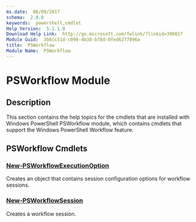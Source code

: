 ```yaml
---
ms.date:  06/09/2017
schema:  2.0.0
keywords:  powershell,cmdlet
Help Version:  5.1.1.0
Download Help Link:  http://go.microsoft.com/fwlink/?linkid=390817
Module Guid:  3b6cc51d-c096-4b38-b78d-0fed6277096a
title:  PSWorkflow
Module Name:  PSWorkflow
---
```


# PSWorkflow Module
## Description
This section contains the help topics for the cmdlets that are installed with Windows PowerShell PSWorkflow module, which contains cmdlets that support the Windows PowerShell Workflow feature.

## PSWorkflow Cmdlets
### [New-PSWorkflowExecutionOption](New-PSWorkflowExecutionOption.md)
Creates an object that contains session configuration options for workflow sessions.


### [New-PSWorkflowSession](New-PSWorkflowSession.md)
Creates a workflow session.